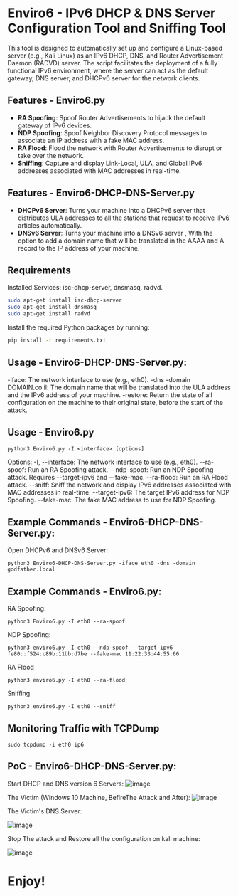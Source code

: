 # Enviro6 -  IPv6 DHCP & DNS Server Configuration Tool and Sniffing Tool


This tool is designed to automatically set up and configure a Linux-based server (e.g., Kali Linux) as an IPv6 DHCP, DNS, and Router Advertisement Daemon (RADVD) server. The script facilitates the deployment of a fully functional IPv6 environment, where the server can act as the default gateway, DNS server, and DHCPv6 server for the network clients.


## Features - Enviro6.py

- **RA Spoofing**: Spoof Router Advertisements to hijack the default gateway of IPv6 devices.
- **NDP Spoofing**: Spoof Neighbor Discovery Protocol messages to associate an IP address with a fake MAC address.
- **RA Flood**: Flood the network with Router Advertisements to disrupt or take over the network.
- **Sniffing**: Capture and display Link-Local, ULA, and Global IPv6 addresses associated with MAC addresses in real-time.


## Features - Enviro6-DHCP-DNS-Server.py
- **DHCPv6 Server**: Turns your machine into a DHCPv6 server that distributes ULA addresses to all the stations that request to receive IPv6 articles automatically.
- **DNSv6 Server**: Turns your machine into a DNSv6 server , With the option to add a domain name that will be translated in the AAAA and A record to the IP address of your machine.

## Requirements


Installed Services: isc-dhcp-server, dnsmasq, radvd.
```bash
sudo apt-get install isc-dhcp-server
sudo apt-get install dnsmasq
sudo apt-get install radvd
```

Install the required Python packages by running:
```bash
pip install -r requirements.txt
```

## Usage - Enviro6-DHCP-DNS-Server.py:
-iface: The network interface to use (e.g., eth0).
-dns -domain DOMAIN.co.il: The domain name that will be translated into the ULA address and the IPv6 address of your machine.
-restore: Return the state of all configuration on the machine to their original state, before the start of the attack.


## Usage - Enviro6.py
```
python3 Enviro6.py -I <interface> [options]

```
Options:
-I, --interface: The network interface to use (e.g., eth0).
--ra-spoof: Run an RA Spoofing attack.
--ndp-spoof: Run an NDP Spoofing attack. Requires --target-ipv6 and --fake-mac.
--ra-flood: Run an RA Flood attack.
--sniff: Sniff the network and display IPv6 addresses associated with MAC addresses in real-time.
--target-ipv6: The target IPv6 address for NDP Spoofing.
--fake-mac: The fake MAC address to use for NDP Spoofing.



## Example Commands - Enviro6-DHCP-DNS-Server.py:

Open DHCPv6 and DNSv6 Server:
```
python3 Enviro6-DHCP-DNS-Server.py -iface eth0 -dns -domain godfather.local
```

## Example Commands - Enviro6.py:

RA Spoofing:
```
python3 Enviro6.py -I eth0 --ra-spoof

```
NDP Spoofing:
```
python3 enviro6.py -I eth0 --ndp-spoof --target-ipv6 fe80::f524:c89b:11bb:d7be --fake-mac 11:22:33:44:55:66

```
RA Flood
```
python3 enviro6.py -I eth0 --ra-flood
```
Sniffing
```
python3 enviro6.py -I eth0 --sniff
```


## Monitoring Traffic with TCPDump
```
sudo tcpdump -i eth0 ip6
```


## PoC - Enviro6-DHCP-DNS-Server.py:
Start DHCP and DNS version 6 Servers:
![image](https://github.com/user-attachments/assets/24cdbed0-340d-44a2-ae23-e22fe707cb31)


The Victim (Windows 10 Machine, BefireThe Attack and After):
![image](https://github.com/user-attachments/assets/ed9288f4-05ac-438b-9c6d-8d597aebbda5)


The Victim's DNS Server:

![image](https://github.com/user-attachments/assets/38f5e133-d930-488d-bde9-7504c7563d32)


Stop The attack and Restore all the configuration on kali machine:

![image](https://github.com/user-attachments/assets/9b4a1f50-26b3-4183-989b-3d3ad3b78837)


# Enjoy!

